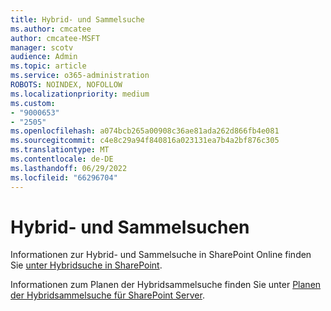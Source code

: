 ```yaml
---
title: Hybrid- und Sammelsuche
ms.author: cmcatee
author: cmcatee-MSFT
manager: scotv
audience: Admin
ms.topic: article
ms.service: o365-administration
ROBOTS: NOINDEX, NOFOLLOW
ms.localizationpriority: medium
ms.custom:
- "9000653"
- "2505"
ms.openlocfilehash: a074bcb265a00908c36ae81ada262d866fb4e081
ms.sourcegitcommit: c4e8c29a94f840816a023131ea7b4a2bf876c305
ms.translationtype: MT
ms.contentlocale: de-DE
ms.lasthandoff: 06/29/2022
ms.locfileid: "66296704"
---
```

# <a name="hybrid-and-federated-searches"></a>Hybrid- und Sammelsuchen 

Informationen zur Hybrid- und Sammelsuche in SharePoint Online finden Sie [unter Hybridsuche in SharePoint](https://docs.microsoft.com/sharepoint/hybrid/hybrid-search-in-sharepoint).

Informationen zum Planen der Hybridsammelsuche finden Sie unter [Planen der Hybridsammelsuche für SharePoint Server](https://docs.microsoft.com/sharepoint/hybrid/plan-hybrid-federated-search).